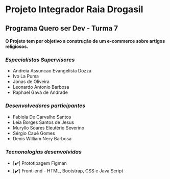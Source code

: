 # Projeto Integrador Raia Drogasil

## Programa Quero ser Dev - Turma 7

#### O Projeto tem por objetivo a construção de um e-commerce sobre artigos religiosos.



### *_Especialistas Supervisores_*
-  Andreia Assuncao Evangelista Dozza
-  Ivo La Puma
-  Jonas de Oliveira
-  Leonardo Antonio Barbosa
-  Raphael Gava de Andrade

### *_Desenvolvedores participantes_*
-  Fabiola De Carvalho Santos
-  Leia Borges Santos de Jesus
-  Muryllo Soares Eleutério Severino
-  Sérgio Cauê Gomes
-  Denis William Nery Barbosa

### *_Tecnonologias desenvolvidas_*
- [:heavy_check_mark:] Prototipagem Figman
- [:heavy_check_mark:] Front-end - HTML, Bootstrap, CSS e Java Script
